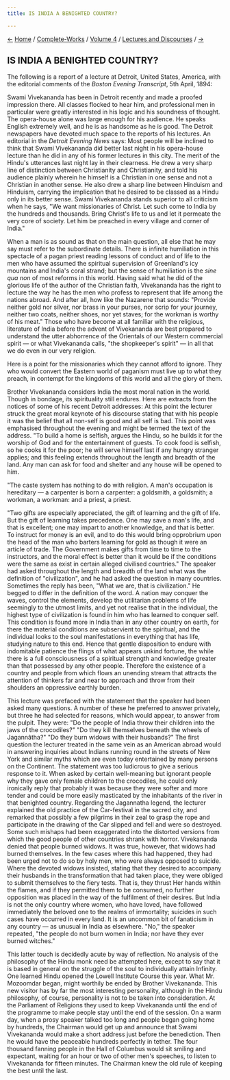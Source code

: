 ```yaml
---
title: IS INDIA A BENIGHTED COUNTRY?

---
```

<div>

[←](on_art_in_india.htm) [Home](../../../index.htm) /
[Complete-Works](../../complete_works.htm) / [Volume
4](../volume_4_contents.htm) / [Lectures and
Discourses](lectures_and_discourses_contents.htm)
/ [→](the_claims_of_religion.htm)

  

## IS INDIA A BENIGHTED COUNTRY?

The following is a report of a lecture at Detroit, United States,
America, with the editorial comments of the *Boston Evening Transcript*,
5th April, 1894:

Swami Vivekananda has been in Detroit recently and made a proofed
impression there. All classes flocked to hear him, and professional men
in particular were greatly interested in his logic and his soundness of
thought. The opera-house alone was large enough for his audience. He
speaks English extremely well, and he is as handsome as he is good. The
Detroit newspapers have devoted much space to the reports of his
lectures. An editorial in the *Detroit Evening News* says: Most people
will be inclined to think that Swami Vivekananda did better last night
in his opera-house lecture than he did in any of his former lectures in
this city. The merit of the Hindu's utterances last night lay in their
clearness. He drew a very sharp line of distinction between Christianity
and Christianity, and told his audience plainly wherein he himself is a
Christian in one sense and not a Christian in another sense. He also
drew a sharp line between Hinduism and Hinduism, carrying the
implication that he desired to be classed as a Hindu only in its better
sense. Swami Vivekananda stands superior to all criticism when he says,
"We want missionaries of Christ. Let such come to India by the hundreds
and thousands. Bring Christ's life to us and let it permeate the very
core of society. Let him be preached in every village and corner of
India."

When a man is as sound as that on the main question, all else that he
may say must refer to the subordinate details. There is infinite
humiliation in this spectacle of a pagan priest reading lessons of
conduct and of life to the men who have assumed the spiritual
supervision of Greenland's icy mountains and India's coral strand; but
the sense of humiliation is the *sine qua non* of most reforms in this
world. Having said what he did of the glorious life of the author of the
Christian faith, Vivekananda has the right to lecture the way he has the
men who profess to represent that life among the nations abroad. And
after all, how like the Nazarene that sounds: "Provide neither gold nor
silver, nor brass in your purses, nor scrip for your journey, neither
two coats, neither shoes, nor yet staves; for the workman is worthy of
his meat." Those who have become at all familiar with the religious,
literature of India before the advent of Vivekananda are best prepared
to understand the utter abhorrence of the Orientals of our Western
commercial spirit — or what Vivekananda calls, "the shopkeeper's spirit"
— in all that we do even in our very religion.

Here is a point for the missionaries which they cannot afford to ignore.
They who would convert the Eastern world of paganism must live up to
what they preach, in contempt for the kingdoms of this world and all the
glory of them.

Brother Vivekananda considers India the most moral nation in the world.
Though in bondage, its spirituality still endures. Here are extracts
from the notices of some of his recent Detroit addresses: At this point
the lecturer struck the great moral keynote of his discourse stating
that with his people it was the belief that all non-self is good and all
self is bad. This point was emphasised throughout the evening and might
be termed the text of the address. "To build a home is selfish, argues
the Hindu, so he builds it for the worship of God and for the
entertainment of guests. To cook food is selfish, so he cooks it for the
poor; he will serve himself last if any hungry stranger applies; and
this feeling extends throughout the length and breadth of the land. Any
man can ask for food and shelter and any house will be opened to him.

"The caste system has nothing to do with religion. A man's occupation is
hereditary — a carpenter is born a carpenter: a goldsmith, a goldsmith;
a workman, a workman: and a priest, a priest.

"Two gifts are especially appreciated, the gift of learning and the gift
of life. But the gift of learning takes precedence. One may save a man's
life, and that is excellent; one may impart to another knowledge, and
that is better. To instruct for money is an evil, and to do this would
bring opprobrium upon the head of the man who barters learning for gold
as though it were an article of trade. The Government makes gifts from
time to time to the instructors, and the moral effect is better than it
would be if the conditions were the same as exist in certain alleged
civilised countries." The speaker had asked throughout the length and
breadth of the land what was the definition of "civilization", and he
had asked the question in many countries. Sometimes the reply has been,
"What we are, that is civilization." He begged to differ in the
definition of the word. A nation may conquer the waves, control the
elements, develop the utilitarian problems of life seemingly to the
utmost limits, and yet not realise that in the individual, the highest
type of civilization is found in him who has learned to conquer self.
This condition is found more in India than in any other country on
earth, for there the material conditions are subservient to the
spiritual, and the individual looks to the soul manifestations in
everything that has life, studying nature to this end. Hence that gentle
disposition to endure with indomitable patience the flings of what
appears unkind fortune, the while there is a full consciousness of a
spiritual strength and knowledge greater than that possessed by any
other people. Therefore the existence of a country and people from which
flows an unending stream that attracts the attention of thinkers far and
near to approach and throw from their shoulders an oppressive earthly
burden.

This lecture was prefaced with the statement that the speaker had been
asked many questions. A number of these he preferred to answer
privately, but three he had selected for reasons, which would appear, to
answer from the pulpit. They were:  "Do the people of India throw their
children into the jaws of the crocodiles?" "Do they kill themselves
beneath the wheels of Jagannâtha?" "Do they burn widows with their
husbands?" The first question the lecturer treated in the same vein as
an American abroad would in answering inquiries about Indians running
round in the streets of New York and similar myths which are even today
entertained by many persons on the Continent. The statement was too
ludicrous to give a serious response to it. When asked by certain
well-meaning but ignorant people why they gave only female children to
the crocodiles, he could only ironically reply that probably it was
because they were softer and more tender and could be more easily
masticated by the inhabitants of the river in that benighted country.
Regarding the Jagannatha legend, the lecturer explained the old practice
of the Car-festival in the sacred city, and remarked that possibly a few
pilgrims in their zeal to grasp the rope and participate in the drawing
of the Car slipped and fell and were so destroyed. Some such mishaps had
been exaggerated into the distorted versions from which the good people
of other countries shrank with horror. Vivekananda denied that people
burned widows. It was true, however, that widows had burned themselves.
In the few cases where this had happened, they had been urged not to do
so by holy men, who were always opposed to suicide. Where the devoted
widows insisted, stating that they desired to accompany their husbands
in the transformation that had taken place, they were obliged to submit
themselves to the fiery tests. That is, they thrust Her hands within the
flames, and if they permitted them to be consumed, no further opposition
was placed in the way of the fulfilment of their desires. But India is
not the only country where women, who have loved, have followed
immediately the beloved one to the realms of immortality; suicides in
such cases have occurred in every land. It is an uncommon bit of
fanaticism in any country — as unusual in India as elsewhere. "No," the
speaker repeated, "the people do not burn women in India; nor have they
ever burned witches."

This latter touch is decidedly acute by way of reflection. No analysis
of the philosophy of the Hindu monk need be attempted here, except to
say that it is based in general on the struggle of the soul to
individually attain Infinity. One learned Hindu opened the Lowell
Institute Course this year. What Mr. Mozoomdar began, might worthily be
ended by Brother Vivekananda. This new visitor has by far the most
interesting personality, although in the Hindu philosophy, of course,
personality is not to be taken into consideration. At the Parliament of
Religions they used to keep Vivekananda until the end of the programme
to make people stay until the end of the session. On a warm day, when a
prosy speaker talked too long and people began going home by hundreds,
the Chairman would get up and announce that Swami Vivekananda would make
a short address just before the benediction. Then he would have the
peaceable hundreds perfectly in tether. The four thousand fanning people
in the Hall of Columbus would sit smiling and expectant, waiting for an
hour or two of other men's speeches, to listen to Vivekananda for
fifteen minutes. The Chairman knew the old rule of keeping the best
until the last.

</div>
